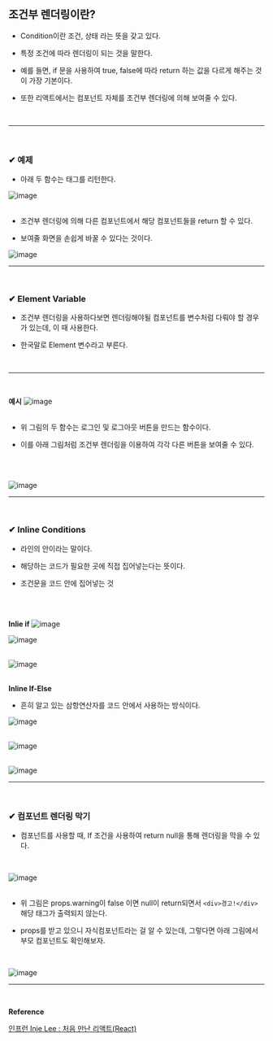 ## 조건부 렌더링이란?
- Condition이란 조건, 상태 라는 뜻을 갖고 있다.

- 특정 조건에 따라 렌더링이 되는 것을 말한다.

- 예를 들면, if 문을 사용하여 true, false에 따라 return 하는 값을 다르게 해주는 것이 가장 기본이다.

- 또한 리액트에서는 컴포넌트 자체를 조건부 렌더링에 의해 보여줄 수 있다.
<br>
<hr>
<br>

### ✔ 예제
- 아래 두 함수는 태그를 리턴한다.

![image](https://github.com/BJSNuruhee/levelup/assets/121341413/e65ded15-1b14-42b1-8d43-e6ea2df506ce)
<br>
<br>

- 조건부 렌더링에 의해 다른 컴포넌트에서 해당 컴포넌트들을 return 할 수 있다.

- 보여줄 화면을 손쉽게 바꿀 수 있다는 것이다.

![image](https://github.com/BJSNuruhee/levelup/assets/121341413/d7d6bd78-030c-4ae4-b119-8f0bc17b4bdf)
<br>
<hr>
<br>

### ✔ Element Variable
- 조건부 렌더링을 사용하다보면 렌더링해야될 컴포넌트를 변수처럼 다뤄야 할 경우가 있는데, 이 때 사용한다.

- 한국말로 Element 변수라고 부른다.
<br>
<hr>
<br>

**예시**
![image](https://github.com/BJSNuruhee/levelup/assets/121341413/42e19c50-4176-4c88-a6f6-d6c14861ad3e)
<br>
<br>

- 위 그림의 두 함수는 로그인 및 로그아웃 버튼을 만드는 함수이다.

- 이를 아래 그림처럼 조건부 렌더링을 이용하여 각각 다른 버튼을 보여줄 수 있다.
<br>
<br>

![image](https://github.com/BJSNuruhee/levelup/assets/121341413/0f82065d-e62b-404b-8123-7f3dd06924f0)
<br>
<hr>
<br>

### ✔ Inline Conditions
- 라인의 안이라는 말이다.

- 해당하는 코드가 필요한 곳에 직접 집어넣는다는 뜻이다.

- 조건문을 코드 안에 집어넣는 것
<br>
<br>
 
**Inlie if**
![image](https://github.com/BJSNuruhee/levelup/assets/121341413/21e30741-a3e7-48b9-a62d-cd66d891810a)
<br>

![image](https://github.com/BJSNuruhee/levelup/assets/121341413/7d54770e-298e-4a61-8160-c2e367134487)
<br>
<br>

![image](https://github.com/BJSNuruhee/levelup/assets/121341413/74a6680b-c482-4026-b482-21d950750e6a)
<br>
<br>

**Inline If-Else**
- 흔히 알고 있는 삼항연산자를 코드 안에서 사용하는 방식이다.

![image](https://github.com/BJSNuruhee/levelup/assets/121341413/d27d5f6e-f9fa-46ae-8115-66b50d44d1b3)
<br>
<br>

![image](https://github.com/BJSNuruhee/levelup/assets/121341413/13776615-3568-40aa-af45-b9b0e26febaf)
<br>
<br>

![image](https://github.com/BJSNuruhee/levelup/assets/121341413/38ff8d9f-30ac-4bcc-bb53-9d57e9eb33a7)
<br>
<hr>
<br>

### ✔ 컴포넌트 렌더링 막기
- 컴포넌트를 사용할 때, If 조건을 사용하여 return null을 통해 렌더링을 막을 수 있다.
<br>

![image](https://github.com/BJSNuruhee/levelup/assets/121341413/2ed133c1-b0a4-429f-90f8-d8f0c1ad68ae)
<br>
<br>

- 위 그림은 props.warning이 false 이면 null이 return되면서 `<div>경고!</div>` 해당 태그가 출력되지 않는다.

- props를 받고 있으니 자식컴포넌트라는 걸 알 수 있는데, 그렇다면 아래 그림에서 부모 컴포넌트도 확인해보자.
<br>

![image](https://github.com/BJSNuruhee/levelup/assets/121341413/987046be-721b-4856-8842-513b06774067)
<br>
<hr>
<br>

**Reference**<br>

[인프런 Inje Lee : 처음 만난 리액트(React)](https://www.inflearn.com/course/%EC%B2%98%EC%9D%8C-%EB%A7%8C%EB%82%9C-%EB%A6%AC%EC%95%A1%ED%8A%B8/dashboard)
